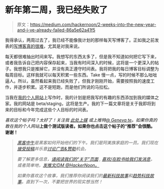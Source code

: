 # 新年第二周，我已经失败了

> 原文：<https://medium.com/hackernoon/2-weeks-into-the-new-year-and-i-ve-already-failed-86a5e62a41f5>

我得承认，两周过去了，我已经不能像我计划的那样每天写博客了。正如我之前发表的[写博客真的很难](http://www.chriscorriveau.com/Blogging-is-hard-so-im-going-to-try-writing)，尤其是对我来说。

每天都很难抽出时间来写。我想写的东西太多了，但是我不知道如何把它写下来，或者我告诉自己把内容保存起来，当我有时间深入的时候，这将是一个更深入的帖子。我想我只是推掉它，并没有真正遵守时间表。我将把我的每日博客目标调整为每周目标。这样我就可以每天积累一些东西。Take 慢一点，写的时候不那么咄咄逼人。所以，虽然看起来我已经失败了，但我才刚刚开始，需要按照我的速度工作，并逐步积累。这不是短跑，而是他们所说的马拉松。

当我在[我的个人网站](http://www.chriscorriveau.com/)上写作时，我的计划是把我写的有趣的东西添加到我的媒体之家。我的网站是 beta/staging，这将是生产。我的下一篇文章将是关于我即将到来的目标和今年完成这些个人目标的时间表。

*喜欢这个帖子吗？太好了！关注我* [*此处上媒*](/@genevate) *或上推特*[*@ Geneva te*](https://twitter.com/genevate)*。如果你真的敢在我的个人网站*[](http://chriscorriveau.com/?utm_source=medium&utm_medium=post&utm_campaign=footer)**上做个测试版读者。如果你也点击这个帖子的“推荐”会很酷。谢谢！**

> *[黑客中午](http://bit.ly/Hackernoon)是黑客如何开始他们的下午。我们是阿美族家庭的一员。我们现在[接受投稿](http://bit.ly/hackernoonsubmission)并乐意[讨论广告&赞助](mailto:partners@amipublications.com)机会。*
> 
> *要了解更多信息，[请阅读我们的“关于”页面](https://goo.gl/4ofytp) , [喜欢/在脸书给我们发消息](http://bit.ly/HackernoonFB)，或者简单地，[发推文/DM @HackerNoon。](https://goo.gl/k7XYbx)*
> 
> *如果你喜欢这个故事，我们推荐你阅读我们的[最新科技故事](http://bit.ly/hackernoonlatestt)和[趋势科技故事](https://hackernoon.com/trending)。直到下一次，不要把世界的现实想当然！*